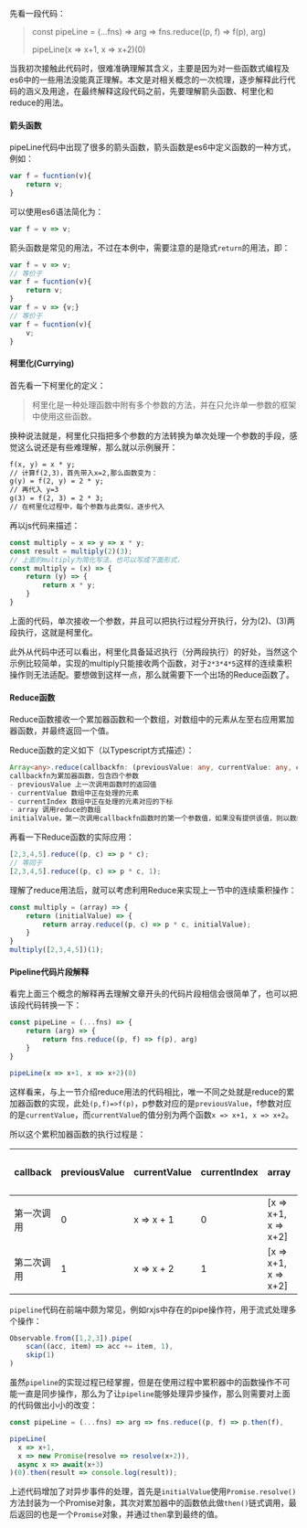 先看一段代码：

> const pipeLine = (...fns) => arg => fns.reduce((p, f) => f(p), arg)
>
> pipeLine(x => x+1, x => x+2)(0)

当我初次接触此代码时，很难准确理解其含义，主要是因为对一些函数式编程及es6中的一些用法没能真正理解。本文是对相关概念的一次梳理，逐步解释此行代码的涵义及用途，在最终解释这段代码之前，先要理解箭头函数、柯里化和reduce的用法。

#### 箭头函数

pipeLine代码中出现了很多的箭头函数，箭头函数是es6中定义函数的一种方式，例如：

```js
var f = fucntion(v){
    return v;
}
```

可以使用es6语法简化为：

```js
var f = v => v;
```

箭头函数是常见的用法，不过在本例中，需要注意的是隐式`return`的用法，即：

```js
var f = v => v;
// 等价于
var f = fucntion(v){
    return v;
}
var f = v => {v;}
// 等价于
var f = fucntion(v){
    v;
}
```

#### 柯里化(Currying)

首先看一下柯里化的定义：

> 柯里化是一种处理函数中附有多个参数的方法，并在只允许单一参数的框架中使用这些函数。

换种说法就是，柯里化只指把多个参数的方法转换为单次处理一个参数的手段，感觉这么说还是有些难理解，那么就以示例展开：

```latex
f(x, y) = x * y;
// 计算f(2,3)，首先带入x=2,那么函数变为：
g(y) = f(2, y) = 2 * y;
// 再代入 y=3
g(3) = f(2, 3) = 2 * 3;
// 在柯里化过程中，每个参数与此类似，逐步代入
```

再以js代码来描述：

```js
const multiply = x => y => x * y;
const result = multiply(2)(3);
// 上面的multiply为简化写法，也可以写成下面形式，
const multiply = (x) => {
    return (y) => {
        return x * y;
    }
}
```

上面的代码，单次接收一个参数，并且可以把执行过程分开执行，分为(2)、(3)两段执行，这就是柯里化。

此外从代码中还可以看出，柯里化具备延迟执行（分两段执行）的好处，当然这个示例比较简单，实现的multiply只能接收两个函数，对于`2*3*4*5`这样的连续乘积操作则无法适配。要想做到这样一点，那么就需要下一个出场的Reduce函数了。

#### Reduce函数

Reduce函数接收一个累加器函数和一个数组，对数组中的元素从左至右应用累加器函数，并最终返回一个值。

Reduce函数的定义如下（以Typescript方式描述）：

```typescript
Array<any>.reduce(callbackfn: (previousValue: any, currentValue: any, currentIndex: number, array: any[]) => any, initialValue: any): any
callbackfn为累加器函数，包含四个参数
- previousValue 上一次调用函数时的返回值
- currentValue 数组中正在处理的元素
- currentIndex 数组中正在处理的元素对应的下标
- array 调用reduce的数组
initialValue，第一次调用callbackfn函数时的第一个参数值，如果没有提供该值，则以数组中的第一个元素替代
```

再看一下Reduce函数的实际应用：

```js
[2,3,4,5].reduce((p, c) => p * c);
// 等同于
[2,3,4,5].reduce((p, c) => p * c, 1);
```

理解了reduce用法后，就可以考虑利用Reduce来实现上一节中的连续乘积操作：

```js
const multiply = (array) => {
    return (initialValue) => {
        return array.reduce((p, c) => p * c, initialValue);
    }
}
multiply([2,3,4,5])(1);
```

#### Pipeline代码片段解释

看完上面三个概念的解释再去理解文章开头的代码片段相信会很简单了，也可以把该段代码转换一下：

```js
const pipeLine = (...fns) => {
    return (arg) => {
        return fns.reduce((p, f) => f(p), arg)
    }
}

pipeLine(x => x+1, x => x+2)(0)
```

这样看来，与上一节介绍reduce用法的代码相比，唯一不同之处就是reduce的累加器函数的实现，此处`(p,f)=>f(p)`，p参数对应的是`previousValue`，f参数对应的是`currentValue`，而`currentValue`的值分别为两个函数`x => x+1, x => x+2`。

所以这个累积加器函数的执行过程是：

| callback   | previousValue | currentValue | currentIndex | array | 返回值 |
| ---------- | ------------- | -------------- | -------------- | -------------- | -------------- |
| 第一次调用 | 0 | x => x + 1 | 0 | [x => x+1, x => x+2] | 1 |
| 第二次调用 | 1 | x => x + 2 | 1 | [x => x+1, x => x+2] | 3 |

`pipeline`代码在前端中颇为常见，例如rxjs中存在的pipe操作符，用于流式处理多个操作：

```js
Observable.from([1,2,3]).pipe(
	scan((acc, item) => acc += item, 1),
    skip(1)
)
```

虽然`pipeline`的实现过程已经掌握，但是在使用过程中累积器中的函数操作不可能一直是同步操作，那么为了让`pipeline`能够处理异步操作，那么则需要对上面的代码做出小小的改变：

```js
const pipeLine = (...fns) => arg => fns.reduce((p, f) => p.then(f), 	Promise.resolve(arg))

pipeLine(
  x => x+1,
  x => new Promise(resolve => resolve(x+2)),
  async x => await(x+3)
)(0).then(result => console.log(result));
```

上述代码增加了对异步事件的处理，首先是`initialValue`使用`Promise.resolve()`方法封装为一个Promise对象，其次对累加器中的函数依此做`then()`链式调用，最后返回的也是一个`Promise`对象，并通过`then`拿到最终的值。